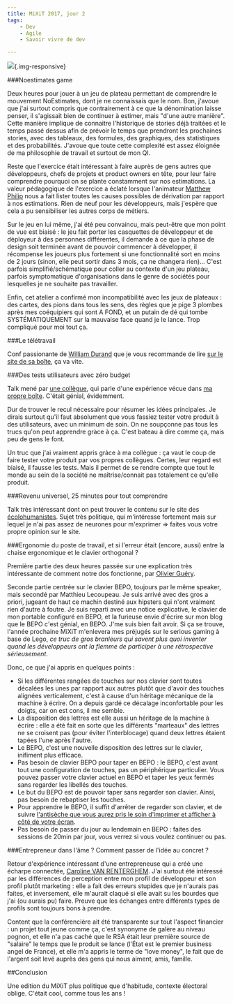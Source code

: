 ```yaml
---
title: MiXiT 2017, jour 2
tags:
    - Dev
    - Agile
    - Savoir vivre de dev

---
```


![](/images/velotype2.jpg){.img-responsive}

<!--more-->

###Noestimates game

Deux heures pour jouer à un jeu de plateau permettant de comprendre le mouvement NoEstimates, dont je ne connaissais que le nom. Bon, j'avoue que j'ai surtout compris que contrairement à ce que la dénomination laisse penser, il s'agissait bien de continuer à estimer, mais "d'une autre manière". Cette manière implique de connaitre l'historique de stories déjà traitées et le temps passé dessus afin de prévoir le temps que prendront les prochaines stories, avec des tableaux, des formules, des graphiques, des statistiques et des probabilités. J'avoue que toute cette complexité est assez éloignée de ma philosophie de travail et surtout de mon QI.

Reste que l'exercice était intéressant à faire auprès de gens autres que développeurs, chefs de projets et product owners en tête, pour leur faire comprendre pourquoi on se plante constamment sur nos estimations. La valeur pédagogique de l'exercice a éclaté lorsque l'animateur [Matthew Philip](https://mattphilip.wordpress.com/) nous a fait lister toutes les causes possibles de dérivation par rapport à nos estimations. Rien de neuf pour les développeurs, mais j'espère que cela a pu sensibiliser les autres corps de métiers.

Sur le jeu en lui même, j'ai été peu convaincu, mais peut-être que mon point de vue est biaisé : le jeu fait porter les casquettes de développeur et de déployeur à des personnes différentes, il demande à ce que la phase de design soit terminée avant de pouvoir commencer à développer, il récompense les joueurs plus fortement si une fonctionnalité sort en moins de 2 jours (sinon, elle peut sortir dans 3 mois, ça ne changera rien)... C'est parfois simplifié/schématique pour coller au contexte d'un jeu plateau, parfois symptomatique d'organisations dans le genre de sociétés pour lesquelles je ne souhaite pas travailler.

Enfin, cet atelier a confirmé mon incompatibilité avec les jeux de plateaux : des cartes, des pions dans tous les sens, des règles que je pige 3 plombes après mes coéquipiers qui sont A FOND, et un putain de dé qui tombe SYSTÉMATIQUEMENT sur la mauvaise face quand je le lance. Trop compliqué pour moi tout ça.

###Le télétravail

Conf passionante de [William Durand](http://williamdurand.fr/) que je vous recommande de lire [sur le site de sa boîte](https://tailordev.fr/blog/2017/04/28/remote-first-conference/), ça va vite.

###Des tests utilisateurs avec zéro budget

Talk mené par [une collègue](https://twitter.com/annso_), qui parle d'une expérience vécue dans [ma propre boîte](https://www.tea-ebook.com/). C'était génial, évidemment.

Dur de trouver le recul nécessaire pour résumer les idées principales. Je dirais surtout qu'il faut absolument que vous fassiez tester votre produit à des utilisateurs, avec un minimum de soin. On ne soupçonne pas tous les trucs qu'on peut apprendre gràce à ça. C'est bateau à dire comme ça, mais peu de gens le font.

Un truc que j'ai vraiment appris gràce à ma collègue : ça vaut le coup de faire tester votre produit par vos propres collègues. Certes, leur regard est biaisé, il fausse les tests. Mais il permet de se rendre compte que tout le monde au sein de la société ne maîtrise/connait pas totalement ce qu'elle produit.

###Revenu universel, 25 minutes pour tout comprendre

Talk très intéressant dont on peut trouver le contenu sur le site des [écolohumanistes](http://lesecolohumanistes.fr/revenu-universel/). Sujet très politique, qui m'intéresse fortement mais sur lequel je n'ai pas assez de neurones pour m'exprimer => faites vous votre propre opinion sur le site.

###Ergonomie du poste de travail, et si l'erreur était (encore, aussi) entre la chaise ergonomique et le clavier orthogonal ?

Première partie des deux heures passée sur une explication très intéressante de comment notre dos fonctionne, par [Olivier Guéry](https://www.doctolib.fr/masseur-kinesitherapeute/paris/olivier-guery).

Seconde partie centrée sur le clavier BEPO, toujours par le même speaker, mais secondé par Matthieu Lecoupeau. Je suis arrivé avec des gros a priori, jugeant de haut ce machin destiné aux hipsters qui n'ont vraiment rien d'autre à foutre. Je suis reparti avec une notice explicative, le clavier de mon portable configuré en BEPO, et la furieuse envie d'écrire sur mon blog que le BEPO c'est génial, en BEPO. J'me suis bien fait avoir. Si ça se trouve, l'année prochaine MiXiT m'enlevera mes préjugés sur le serious gaming à base de Lego, *ce truc de gros branleurs qui savent plus quoi inventer quand les développeurs ont la flemme de participer à une rétrospective sérieusement*.

Donc, ce que j'ai appris en quelques points :

* Si les différentes rangées de touches sur nos clavier sont toutes décalées les unes par rapport aux autres plutôt que d'avoir des touches alignées verticalement, c'est à cause d'un héritage mécanique de la machine à écrire. On a depuis gardé ce décalage inconfortable pour les doigts, car on est cons, il me semble.
* La disposition des lettres est elle aussi un héritage de la machine à écrire : elle a été fait en sorte que les différents "marteaux" des lettres ne se croisent pas (pour éviter l'interblocage) quand deux lettres étaient tapées l'une après l'autre.
* Le BEPO, c'est une nouvelle disposition des lettres sur le clavier, inifiment plus efficace.
* Pas besoin de clavier BEPO pour taper en BEPO : le BEPO, c'est avant tout une configuration de touches, pas un périphérique particulier. Vous pouvez passer votre clavier actuel en BEPO et taper les yeux fermés sans regarder les libellés des touches.
* Le but du BEPO est de pouvoir taper sans regarder son clavier. Ainsi, pas besoin de rebaptiser les touches.
* Pour apprendre le BEPO, il suffit d'arrêter de regarder son clavier, et de suivre [l'antisèche que vous aurez pris le soin d'imprimer et afficher à côté de votre écran](http://bepo.fr/wiki/Apprentissage).
* Pas besoin de passer du jour au lendemain en BEPO : faites des sessions de 20min par jour, vous verrez si vous voulez continuer ou pas.

###Entrepreneur dans l'âme ? Comment passer de l'idée au concret ?

Retour d'expérience intéressant d'une entrepreneuse qui a créé une écharpe connectée, [Caroline VAN RENTERGHEM](https://www.linkedin.com/in/carolinevanrenterghem). J'ai surtout été intéressé par les différences de perception entre mon profil de développeur et son profil plutôt marketing : elle a fait des erreurs stupides que je n'aurais pas faites, et inversement, elle m'aurait claqué si elle avait su les bourdes que j'ai (ou aurais pu) faire. Preuve que les échanges entre différents types de profils sont toujours bons à prendre.

Content que la conférencière ait été transparente sur tout l'aspect financier : un projet tout jeune comme ça, c'est synonyme de galère au niveau pognon, et elle n'a pas caché que le RSA était leur première source de "salaire" le temps que le produit se lance (l'État est le premier business angel de France), et elle m'a appris le terme de "love money", le fait que de l'argent soit levé auprès des gens qui nous aiment, amis, famille.

##Conclusion

Une edition du MiXiT plus politique que d'habitude, contexte électoral oblige. C'était cool, comme tous les ans !
